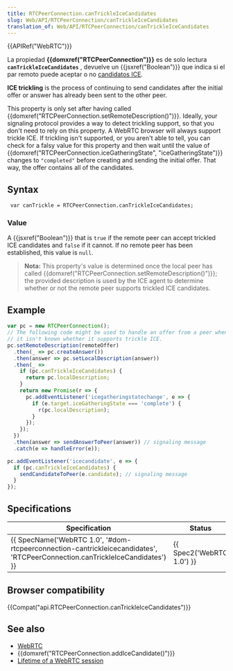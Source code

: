 ```yaml
---
title: RTCPeerConnection.canTrickleIceCandidates
slug: Web/API/RTCPeerConnection/canTrickleIceCandidates
translation_of: Web/API/RTCPeerConnection/canTrickleIceCandidates
---
```


{{APIRef("WebRTC")}}

La propiedad **{{domxref("RTCPeerConnection")}}** es de solo lectura **`canTrickleIceCandidates`** , devuelve un {{jsxref("Boolean")}} que indica si el par remoto puede aceptar o no [candidatos ICE](https://tools.ietf.org/html/draft-ietf-mmusic-trickle-ice).

**ICE trickling** is the process of continuing to send candidates after the initial offer or answer has already been sent to the other peer.

This property is only set after having called {{domxref("RTCPeerConnection.setRemoteDescription()")}}. Ideally, your signaling protocol provides a way to detect trickling support, so that you don't need to rely on this property. A WebRTC browser will always support trickle ICE. If trickling isn't supported, or you aren't able to tell, you can check for a falsy value for this property and then wait until the value of {{domxref("RTCPeerConnection.iceGatheringState", "iceGatheringState")}} changes to `"completed"` before creating and sending the initial offer. That way, the offer contains all of the candidates.

## Syntax

```
 var canTrickle = RTCPeerConnection.canTrickleIceCandidates;
```

### Value

A {{jsxref("Boolean")}} that is `true` if the remote peer can accept trickled ICE candidates and `false` if it cannot. If no remote peer has been established, this value is `null`.

> **Nota:** This property's value is determined once the local peer has called {{domxref("RTCPeerConnection.setRemoteDescription()")}}; the provided description is used by the ICE agent to determine whether or not the remote peer supports trickled ICE candidates.

## Example

```js
var pc = new RTCPeerConnection();
// The following code might be used to handle an offer from a peer when
// it isn't known whether it supports trickle ICE.
pc.setRemoteDescription(remoteOffer)
  .then(_ => pc.createAnswer())
  .then(answer => pc.setLocalDescription(answer))
  .then(_ =>
    if (pc.canTrickleIceCandidates) {
      return pc.localDescription;
    }
    return new Promise(r => {
      pc.addEventListener('icegatheringstatechange', e => {
        if (e.target.iceGatheringState === 'complete') {
          r(pc.localDescription);
        }
      });
    });
  })
  .then(answer => sendAnswerToPeer(answer)) // signaling message
  .catch(e => handleError(e));

pc.addEventListener('icecandidate', e => {
  if (pc.canTrickleIceCandidates) {
    sendCandidateToPeer(e.candidate); // signaling message
  }
});
```

## Specifications

| Specification                                                                                                                                                        | Status                           | Comment                |
| -------------------------------------------------------------------------------------------------------------------------------------------------------------------- | -------------------------------- | ---------------------- |
| {{ SpecName('WebRTC 1.0', '#dom-rtcpeerconnection-cantrickleicecandidates', 'RTCPeerConnection.canTrickleIceCandidates') }} | {{ Spec2('WebRTC 1.0') }} | Initial specification. |

## Browser compatibility

{{Compat("api.RTCPeerConnection.canTrickleIceCandidates")}}

## See also

- [WebRTC](/es/docs/Web/Guide/API/WebRTC)
- {{domxref("RTCPeerConnection.addIceCandidate()")}}
- [Lifetime of a WebRTC session](/es/docs/Web/API/WebRTC_API/Session_lifetime)
